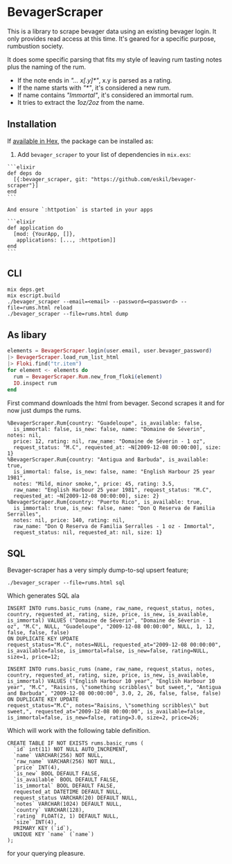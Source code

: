 # BevagerScraper

This is a library to scrape bevager data using an existing bevager
login. It only provides read access at this time. It's geared for a
specific purpose, rumbustion society.

It does some specific parsing that fits my style of leaving rum
tasting notes plus the naming of the rum.

  * If the note ends in _"... x[.y]*"_, x.y is parsed as a rating.
  * If the name starts with _"*"_, it's considered a new rum.
  * If name contains _"Immortal"_, it's considered an immortal rum.
  * It tries to extract the _1oz/2oz_ from the name.

## Installation

If [available in Hex](https://hex.pm/docs/publish), the package can be installed as:

  1. Add `bevager_scraper` to your list of dependencies in `mix.exs`:

    ```elixir
    def deps do
      [{:bevager_scraper, git: "https://github.com/eskil/bevager-scraper"}]
    end
    ```

    And ensure `:httpotion` is started in your apps

    ```elixir
    def application do
      [mod: {YourApp, []},
       applications: [..., :httpotion]]
    end
    ```

## CLI

   ```shell
   mix deps.get
   mix escript.build
   ./bevager_scraper --email=<email> --password=<password> --file=rums.html reload
   ./bevager_scraper --file=rums.html dump
   ```

## As libary

   ```elixir
   elements = BevagerScraper.login(user.email, user.bevager_password)
   |> BevagerScraper.load_rum_list_html
   |> Floki.find("tr.item")
   for element <- elements do
     rum = BevagerScraper.Rum.new_from_floki(element)
     IO.inspect rum
   end
   ```

First command downloads the html from bevager. Second scrapes it and for now just dumps the rums.

   ```
   %BevagerScraper.Rum{country: "Guadeloupe", is_available: false,
     is_immortal: false, is_new: false, name: "Domaine de Séverin", notes: nil,
     price: 12, rating: nil, raw_name: "Domaine de Séverin - 1 oz",
     request_status: "M.C", requested_at: ~N[2009-12-08 00:00:00], size: 1}
   %BevagerScraper.Rum{country: "Antigua and Barbuda", is_available: true,
     is_immortal: false, is_new: false, name: "English Harbour 25 year 1981",
     notes: "Mild, minor smoke,", price: 45, rating: 3.5,
     raw_name: "English Harbour 25 year 1981", request_status: "M.C",
     requested_at: ~N[2009-12-08 00:00:00], size: 2}
   %BevagerScraper.Rum{country: "Puerto Rico", is_available: true,
     is_immortal: true, is_new: false, name: "Don Q Reserva de Familia Serralles",
     notes: nil, price: 140, rating: nil,
     raw_name: "Don Q Reserva de Familia Serralles - 1 oz - Immortal",
     request_status: nil, requested_at: nil, size: 1}
   ```

## SQL

Bevager-scraper has a very simply dump-to-sql upsert feature;

   ```
   ./bevager_scraper --file=rums.html sql
   ```

Which generates SQL ala

   ```
   INSERT INTO rums.basic_rums (name, raw_name, request_status, notes, country, requested_at, rating, size, price, is_new, is_available, is_immortal) VALUES ("Domaine de Séverin", "Domaine de Séverin - 1 oz", "M.C", NULL, "Guadeloupe", "2009-12-08 00:00:00", NULL, 1, 12, false, false, false)
ON DUPLICATE KEY UPDATE
request_status="M.C", notes=NULL, requested_at="2009-12-08 00:00:00", is_available=false, is_immortal=false, is_new=false, rating=NULL, size=1, price=12;

   INSERT INTO rums.basic_rums (name, raw_name, request_status, notes, country, requested_at, rating, size, price, is_new, is_available, is_immortal) VALUES ("English Harbour 10 year", "English Harbour 10 year", "M.C", "Raisins, \"something scribbles\" but sweet,", "Antigua and Barbuda", "2009-12-08 00:00:00", 3.0, 2, 26, false, false, false)
   ON DUPLICATE KEY UPDATE
   request_status="M.C", notes="Raisins, \"something scribbles\" but sweet,", requested_at="2009-12-08 00:00:00", is_available=false, is_immortal=false, is_new=false, rating=3.0, size=2, price=26;
   ```

Which will work with the following table definition.

   ```
   CREATE TABLE IF NOT EXISTS rums.basic_rums (
     `id` int(11) NOT NULL AUTO_INCREMENT,
     `name` VARCHAR(256) NOT NULL,
     `raw_name` VARCHAR(256) NOT NULL,
     `price` INT(4),
     `is_new` BOOL DEFAULT FALSE,
     `is_available` BOOL DEFAULT FALSE,
     `is_immortal` BOOL DEFAULT FALSE,
     requested_at DATETIME DEFAULT NULL,
     request_status VARCHAR(20) DEFAULT NULL,
     `notes` VARCHAR(1024) DEFAULT NULL,
     `country` VARCHAR(128),
     `rating` FLOAT(2, 1) DEFAULT NULL,
     `size` INT(4),
     PRIMARY KEY (`id`),
     UNIQUE KEY `name` (`name`)
   );
   ```

for your querying pleasure.

